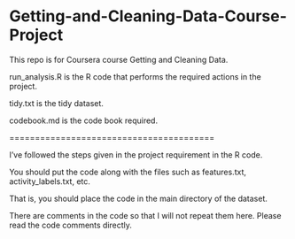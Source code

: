 Getting-and-Cleaning-Data-Course-Project
========================================

This repo is for Coursera course Getting and Cleaning Data.

run_analysis.R is the R code that performs the required actions in the project.

tidy.txt is the tidy dataset.

codebook.md is the code book required.

========================================

I’ve followed the steps given in the project requirement in the R code.

You should put the code along with the files such as features.txt, activity_labels.txt, etc.

That is, you should place the code in the main directory of the dataset.

There are comments in the code so that I will not repeat them here. Please read the code comments directly.
 
